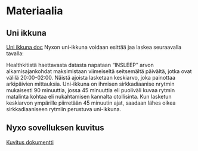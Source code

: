 # Materiaalia

## Uni ikkuna

[Uni ikkuna doc](https://docs.google.com/document/d/1XDX_mFA5Cd7J1sBWCFc-94tuSd9kWVqky8xntA8EOrs/edit)
Nyxon uni-ikkuna voidaan esittää jaa laskea seuraavalla tavalla:

Healthkitistä haettavasta datasta napataan “INSLEEP” arvon alkamisajankohdat maksimistaan viimeiseltä seitsemältä päivältä, jotka ovat välilä 20:00-02:00. Näistä ajoista lasketaan keskiarvo, joka painottaa arkipäivien mittauksia. Uni-ikkuna on ihmisen sirkkadiaanise nrytmin mukaisesti 90 minuuttia, jossa 45 minuuttia eli puoliväli kuvaa rytmin matalinta kohtaa eli nukahtamisen kannalta otollisinta. Kun lasketun keskiarvon ympärille piirretään 45 minuutin ajat, saadaan lähes oikea sirkkadiaaniseen rytmiin perustuva uni-ikkuna.

## Nyxo sovelluksen kuvitus

[Kuvitus dokumentti](https://docs.google.com/document/d/189DA-9XjssrzdetZBV9F3ZeGNk8sc7ePc3rhrgnQv4Y/edit#)
